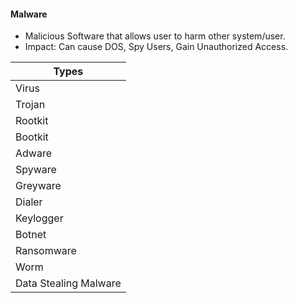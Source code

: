 #### Malware
* Malicious Software that allows user to harm other system/user.
* Impact: Can cause DOS, Spy Users, Gain Unauthorized Access.

|Types|
|---|
|Virus|
|Trojan|
|Rootkit| 
|Bootkit|
|Adware|
|Spyware|
|Greyware|
|Dialer|
|Keylogger|
|Botnet|
|Ransomware|
|Worm|
|Data Stealing Malware|
